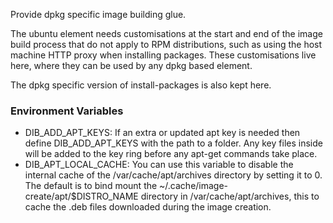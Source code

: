 Provide dpkg specific image building glue.

The ubuntu element needs customisations at the start and end of the image build
process that do not apply to RPM distributions, such as using the host machine
HTTP proxy when installing packages. These customisations live here, where they
can be used by any dpkg based element.

The dpkg specific version of install-packages is also kept here.

### Environment Variables ###

* DIB\_ADD\_APT\_KEYS: If an extra or updated apt key is needed then define
  DIB\_ADD\_APT\_KEYS with the path to a folder. Any key files inside will be
  added to the key ring before any apt-get commands take place.
* DIB\_APT\_LOCAL\_CACHE: You can use this variable to disable the internal cache
  of the /var/cache/apt/archives directory by setting it to 0. The default is to bind
  mount the ~/.cache/image-create/apt/$DISTRO_NAME directory in
  /var/cache/apt/archives, this to cache the .deb files downloaded during the image
  creation.

